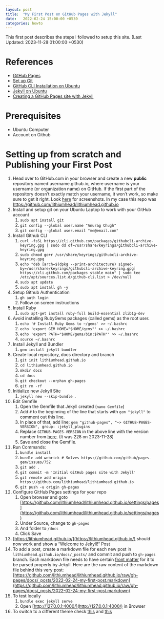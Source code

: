 ```yaml
---
layout: post
title:  "My First Post on GitHub Pages with Jekyll"
date:   2022-02-24 15:00:00 +0530
categories: howto
---
```


This first post describes the steps I followed to setup this site.
(Last Updated: 2023-11-28 01:00:00 +0530)

References
==========

* [GitHub Pages](https://pages.github.com/)
* [Set up Git](https://docs.github.com/en/get-started/quickstart/set-up-git)
* [GitHub CLI Installation on Ubuntu](https://github.com/cli/cli/blob/trunk/docs/install_linux.md)
* [Jekyll on Ubuntu](https://jekyllrb.com/docs/installation/ubuntu/)
* [Creating a GitHub Pages site with Jekyll](https://docs.github.com/en/pages/setting-up-a-github-pages-site-with-jekyll/creating-a-github-pages-site-with-jekyll)

Prerequisites
=============

* Ubuntu Computer
* Account on Github

Setting up from scratch and Publishing your First Post
=====================================================

1. Head over to GitHub.com in your browser and create a new **public** repository named username.github.io, where username is your username (or organization name) on GitHub. If the first part of the repository doesn’t exactly match your username, it won’t work, so make sure to get it right. Look [here](https://docs.github.com/en/pages/setting-up-a-github-pages-site-with-jekyll/creating-a-github-pages-site-with-jekyll#creating-a-repository-for-your-site) for screenshots. In my case this repo was https://github.com/lithiumhead/lithiumhead.github.io
2. Install and setup git on your Ubuntu Laptop to work with your GitHub account
    1. `sudo apt install git`
    2. `git config --global user.name "Anurag Chugh"`
    3. `git config --global user.email "me@email.com"`
3. Install Github CLI
    1. `curl -fsSL https://cli.github.com/packages/githubcli-archive-keyring.gpg | sudo dd of=/usr/share/keyrings/githubcli-archive-keyring.gpg`
    2. `sudo chmod go+r /usr/share/keyrings/githubcli-archive-keyring.gpg`
    3. `echo "deb [arch=$(dpkg --print-architecture) signed-by=/usr/share/keyrings/githubcli-archive-keyring.gpg] https://cli.github.com/packages stable main" | sudo tee /etc/apt/sources.list.d/github-cli.list > /dev/null`
    4. `sudo apt update`
    5. `sudo apt install gh -y`
4. Setup Github Authentication
    1. `gh auth login`
    2. Follow on screen instructions
5. Install Ruby
    1. `sudo apt-get install ruby-full build-essential zlib1g-dev`
6. Avoid installing RubyGems packages (called gems) as the root user.
    1. `echo '# Install Ruby Gems to ~/gems' >> ~/.bashrc`
    2. `echo 'export GEM_HOME="$HOME/gems"' >> ~/.bashrc`
    3. `echo 'export PATH="$HOME/gems/bin:$PATH"' >> ~/.bashrc`
    4. `source ~/.bashrc`
7. Install Jekyll and Bundler
    1. `gem install jekyll bundler`
8. Create local repository, docs directory and branch
    1. `git init lithiumhead.github.io`
    2. `cd lithiumhead.github.io`
    3. `mkdir docs`
    4. `cd docs`
    5. `git checkout --orphan gh-pages`
    6. `git rm -rf`
9. Initialize new Jekyll Site
    1. `jekyll new --skip-bundle .`
10. Edit Gemfile
    1. Open the Gemfile that Jekyll created (`nano Gemfile`)
    2. Add `#` to the beginning of the line that starts with `gem "jekyll"` to comment out this line.
    3. In place of that, add line: `gem "github-pages", "~> GITHUB-PAGES-VERSION", group: :jekyll_plugins`
    4. Replace `GITHUB-PAGES-VERSION` in the above line with the version number from [here](https://pages.github.com/versions/). (It was 228 on 2023-11-28)
    5. Save and close the Gemfile.
11. Run Commands:
    1. `bundle install`
    2. `bundle add webrick # Solves https://github.com/github/pages-gem/issues/752`
    3. `git add .`
    4. `git commit -m 'Initial GitHub pages site with Jekyll'`
    5. `git remote add origin https://github.com/lithiumhead/lithiumhead.github.io`
    6. `git push -u origin gh-pages`
12. Configure GitHub Pages settings for your repo
    1. Open browser and goto [https://github.com/lithiumhead/lithiumhead.github.io/settings/pages](https://github.com/lithiumhead/lithiumhead.github.io/settings/pages)
    2. Under Source, change to `gh-pages`
    3. And folder to `/docs`
    4. Click Save
13. [https://lithiumhead.github.io/](https://lithiumhead.github.io/) should now work and show a “Welcome to Jekyll!“ Post
14. To add a post, create a markdown file for each new post in `lithiumhead.github.io/docs/_posts/` and commit and push to `gh-pages` branch.
    Each markdown file needs to have certain [front matter](https://jekyllrb.com/docs/front-matter/) for it to be parsed properly by Jekyll.
    Here are the raw content of the markdown file behind this very post:
    [https://github.com/lithiumhead/lithiumhead.github.io/raw/gh-pages/docs/_posts/2022-02-24-my-first-post.markdown](https://github.com/lithiumhead/lithiumhead.github.io/raw/gh-pages/docs/_posts/2022-02-24-my-first-post.markdown)
16. To test locally
    1. `bundle exec jekyll serve`
    2. Open [http://127.0.0.1:4000/](http://127.0.0.1:4000/) in Browser
17. To switch to a different theme check [this](https://pages.github.com/themes/) and [this](https://github.com/lithiumhead/lithiumhead.github.io/settings/pages)


